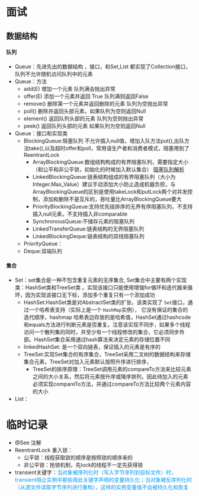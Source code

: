 # 面试
## 数据结构
####  队列
- Queue：先进先出的数据结构 ，接口，和Set,List 都实现了Collection接口，队列不允许随机访问队列中的元素
- Queue：方法
  - add(E)	增加一个元素  队列满会抛出异常
  - offer(E) 		添加一个元素并返回 True 队列满则返回False
  - remove()		删除第一个元素并返回删除的元素 队列为空抛出异常
  - poll() 	删除并返回头部元素，如果队列为空则返回Null
  - element()  返回队列头部的元素 队列为空则抛出异常
  - peek()	返回队列头部的元素 如果队列为空则返回Null
- Queue：接口和实现类
  - BlockingQueue:阻塞队列 不允许插入null值，增加入队方法put(),出队方法take(),以及超时offer和poll，常用语生产者和消费者模式，阻塞用到了ReentrantLock
    - ArrayBlockingQueue:数组结构构成的有界阻塞队列，需要指定大小（和公平和非公平锁，初始化的时候加入默认集合）  [阻塞队列解析](https://blog.csdn.net/javazejian/article/details/77410889 "LinkedBlockingQueue ArrayBlockingQueue")
    - LinkedBlockingQueue:链表结构组成的有界阻塞队列（大小为Integer.Max_Value）建议手动添加大小防止造成机器负担，与ArrayBlockingQueue的区别是使用takeLock和putLock两个对并发控制，添加和删除不是互斥的，吞吐量比ArrayBlockingQueue要大
    - PriorityBlockingQueue:支持优先级排序的无界有序阻塞队列，不支持插入null元素，不支持插入非comparable
    - SynchronousQueue:不储存元素的阻塞队列
    - LinkedTransferQueue:链表结构的无界阻塞队列
    - LinkedBlockingDeque:链表结构的双线阻塞队列
  - PriorityQueue：
  - Deque:双端队列

####  集合
- Set：set集合是一种不包含重复元素的无序集合, Set集合中主要有两个实现类：HashSet类和TreeSet类 。实现该接口只能使用增强for循环和迭代器来循环，因为实现该接口无下标，添加多个重复只有一个添加成功
	- HashSet:HashSet类是对AbstractSet类的扩张，该类实现了 `Set`接口，通过一个哈希表支持（实际上是一个 `HashMap`实例）， 它没有保证的集合的迭代顺序，hashmap 哈希表边存放的是哈希值，HashSet通过hashcode和equals方法进行判断元素是否重复。注意该实现不同步，如果多个线程访问一个散列集的同时，并至少有一个线程修改的集合，它必须同步外部。HashSet集合采用通过hash算法来决定元素的存储位置不同
	- linkedHashSet: 是一个双向链表，保证插入的元素是有序的
    - TreeSet:实现Set集合的有序集合，TreeSet采用二叉树的数据结构来存储集合元素，TreeSet对加入元素默认按照升序进行排序，
      - TreeSet的排序原理：TreeSet调用元素的compareTo方法来比较元素之间的大小关系，然后将元素按升序或降序排列，因此待加入的元素必须实现compareTo方法，并通过compareTo方法比较两个元素内容的大小
- List：



# 临时记录

- @See 注解
- ReentrantLock 重入锁：
  - 公平锁：线程获取锁的顺序是按照锁的顺序来的
  - 非公平锁：抢锁机制，先lock的线程不一定先获得锁
- transient关键字：<font color="00999ff">当对象被序列化时（写入字节序列到目标文件）时，transient阻止实例中那些用此关键字声明的变量持久化；当对象被反序列化时（从源文件读取字节序列进行重构），这样的实例变量值不会被持久化和恢复</font>